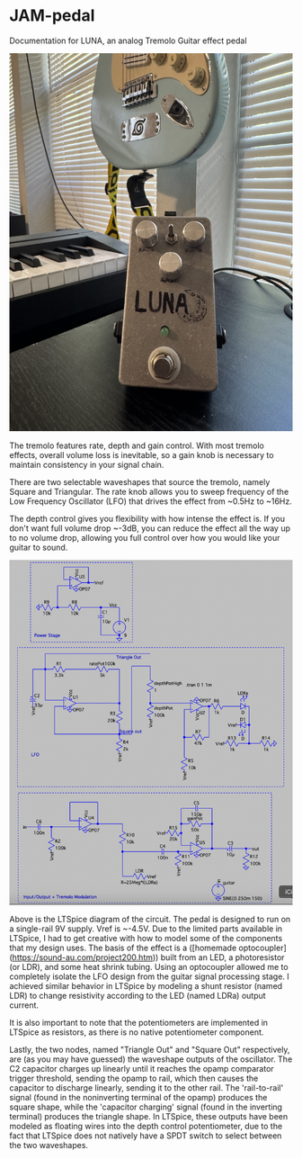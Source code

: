 # JAM-pedal
Documentation for LUNA, an analog Tremolo Guitar effect pedal


![alt text](https://github.com/aryeh-bloom/JAM-pedal/blob/main/portrait.JPG "LUNA Tremolo Pedal")

The tremolo features rate, depth and gain control. With most tremolo effects, overall volume loss is inevitable, so a gain knob is necessary to maintain consistency in your signal chain.

There are two selectable waveshapes that source the tremolo, namely Square and Triangular. The rate knob allows you to sweep frequency of the Low Frequency Oscillator (LFO) that drives the effect from ~0.5Hz to ~16Hz.

The depth control gives you flexibility with how intense the effect is. If you don't want full volume drop ~-3dB, you can reduce the effect all the way up to no volume drop, allowing you full control over how you would like your guitar to sound.

![alt text](https://github.com/aryeh-bloom/JAM-pedal/blob/main/spice_schematic.png "LTSpice Circuit")

Above is the LTSpice diagram of the circuit. The pedal is designed to run on a single-rail 9V supply. Vref is ~-4.5V.
Due to the limited parts available in LTSpice, I had to get creative with how to model some of the components that my design uses. The basis of the effect is a ([homemade optocoupler] (https://sound-au.com/project200.htm)) built from an LED, a photoresistor (or LDR), and some heat shrink tubing. Using an optocoupler allowed me to completely isolate the LFO design from the guitar signal processing stage. I achieved similar behavior in LTSpice by modeling a shunt resistor (named LDR) to change resistivity according to the LED (named LDRa) output current.

It is also important to note that the potentiometers are implemented in LTSpice as resistors, as there is no native potentiometer component. 

Lastly, the two nodes, named "Triangle Out" and "Square Out" respectively, are (as you may have guessed) the waveshape outputs of the oscillator. The C2 capacitor charges up linearly until it reaches the opamp comparator trigger threshold, sending the opamp to rail, which then causes the capacitor to discharge linearly, sending it to the other rail. The 'rail-to-rail' signal (found in the noninverting terminal of the opamp) produces the square shape, while the 'capacitor charging' signal (found in the inverting terminal) produces the triangle shape. 
In LTSpice, these outputs have been modeled as floating wires into the depth control potentiometer, due to the fact that LTSpice does not natively have a SPDT switch to select between the two waveshapes. 

